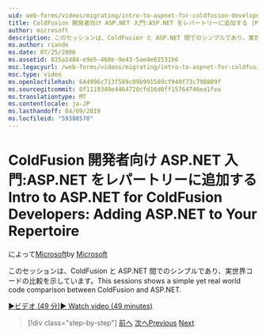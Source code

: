 ```yaml
---
uid: web-forms/videos/migrating/intro-to-aspnet-for-coldfusion-developers-adding-aspnet-to-your-repertoire
title: ColdFusion 開発者向け ASP.NET 入門:ASP.NET をレパートリーに追加する |Microsoft Docs
author: microsoft
description: このセッションは、ColdFusion と ASP.NET 間でのシンプルであり、実世界コードの比較を示しています。
ms.author: riande
ms.date: 07/25/2006
ms.assetid: 835a2484-e9e5-468e-9e43-5ae4e61531b6
msc.legacyurl: /web-forms/videos/migrating/intro-to-aspnet-for-coldfusion-developers-adding-aspnet-to-your-repertoire
msc.type: video
ms.openlocfilehash: 644996c713f589c09b991589cf940f73c798809f
ms.sourcegitcommit: 0f1119340e4464720cfd16d0ff15764746ea1fea
ms.translationtype: MT
ms.contentlocale: ja-JP
ms.lasthandoff: 04/09/2019
ms.locfileid: "59388570"
---
```

# <a name="intro-to-aspnet-for-coldfusion-developers-adding-aspnet-to-your-repertoire"></a><span data-ttu-id="7126d-103">ColdFusion 開発者向け ASP.NET 入門:ASP.NET をレパートリーに追加する</span><span class="sxs-lookup"><span data-stu-id="7126d-103">Intro to ASP.NET for ColdFusion Developers: Adding ASP.NET to Your Repertoire</span></span>

<span data-ttu-id="7126d-104">によって[Microsoft](https://github.com/microsoft)</span><span class="sxs-lookup"><span data-stu-id="7126d-104">by [Microsoft](https://github.com/microsoft)</span></span>

<span data-ttu-id="7126d-105">このセッションは、ColdFusion と ASP.NET 間でのシンプルであり、実世界コードの比較を示しています。</span><span class="sxs-lookup"><span data-stu-id="7126d-105">This sessions shows a simple yet real world code comparison between ColdFusion and ASP.NET.</span></span>

[<span data-ttu-id="7126d-106">&#9654;ビデオ (49 分)</span><span class="sxs-lookup"><span data-stu-id="7126d-106">&#9654; Watch video (49 minutes)</span></span>](https://channel9.msdn.com/Blogs/ASP-NET-Site-Videos/intro-to-aspnet-for-coldfusion-developers-adding-aspnet-to-your-repertoire)

> [!div class="step-by-step"]
> <span data-ttu-id="7126d-107">[前へ](intro-to-aspnet-for-jsp-developers-building-applications.md)
> [次へ](introduction-to-aspnet-for-coldfusion-developers-building-an-aspnet-application.md)</span><span class="sxs-lookup"><span data-stu-id="7126d-107">[Previous](intro-to-aspnet-for-jsp-developers-building-applications.md)
[Next](introduction-to-aspnet-for-coldfusion-developers-building-an-aspnet-application.md)</span></span>
